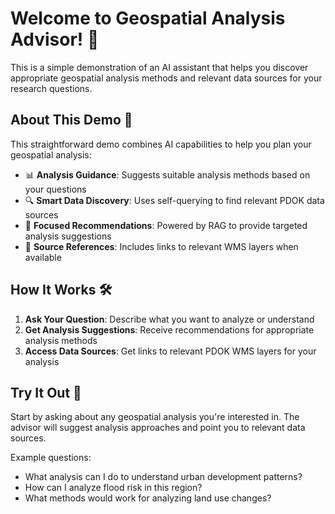 # Welcome to Geospatial Analysis Advisor! 🤖

This is a simple demonstration of an AI assistant that helps you discover appropriate geospatial analysis methods and relevant data sources for your research questions.

## About This Demo 🎯

This straightforward demo combines AI capabilities to help you plan your geospatial analysis:

- 📊 **Analysis Guidance**: Suggests suitable analysis methods based on your questions
- 🔍 **Smart Data Discovery**: Uses self-querying to find relevant PDOK data sources
- 🎯 **Focused Recommendations**: Powered by RAG to provide targeted analysis suggestions
- 🔗 **Source References**: Includes links to relevant WMS layers when available

## How It Works 🛠️

1. **Ask Your Question**: Describe what you want to analyze or understand
2. **Get Analysis Suggestions**: Receive recommendations for appropriate analysis methods
3. **Access Data Sources**: Get links to relevant PDOK WMS layers for your analysis

## Try It Out 💫

Start by asking about any geospatial analysis you're interested in. The advisor will suggest analysis approaches and point you to relevant data sources.

Example questions:
- What analysis can I do to understand urban development patterns?
- How can I analyze flood risk in this region?
- What methods would work for analyzing land use changes?
